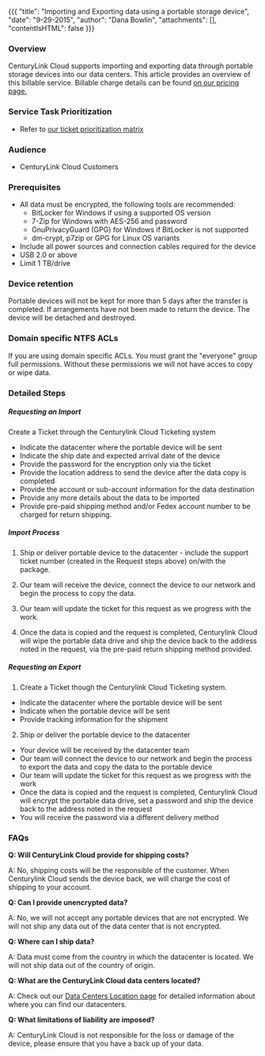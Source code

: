 {{{
  "title": "Importing and Exporting data using a portable storage device",
  "date": "9-29-2015",
  "author": "Dana Bowlin",
  "attachments": [],
  "contentIsHTML": false
}}}

### Overview
CenturyLink Cloud supports importing and exporting data through portable storage devices into our data centers. This article provides an overview of this billable service. Billable charge details can be found [on our pricing page.](//www.ctl.io/pricing) 

### Service Task Prioritization
* Refer to [our ticket prioritization matrix](../Support/ticket-prioritization-matrix.md)

### Audience
* CenturyLink Cloud Customers

### Prerequisites
* All data must be encrypted, the following tools are recommended:
  * BitLocker for Windows if using a supported OS version
  * 7-Zip for Windows with AES-256 and password
  * GnuPrivacyGuard (GPG) for Windows if BitLocker is not supported
  * dm-crypt, p7zip or GPG for Linux OS variants
* Include all power sources and connection cables required for the device
* USB 2.0 or above
* Limit 1 TB/drive

### Device retention
Portable devices will not be kept for more than 5 days after the transfer is completed. If arrangements have not been made to return the device. The device will be detached and destroyed.

### Domain specific NTFS ACLs
If you are using domain specific ACLs. You must grant the "everyone" group full permissions. Without these permissions we will not have acces to copy or wipe data.

### Detailed Steps

##### Requesting an Import
Create a Ticket through the Centurylink Cloud Ticketing system
  * Indicate the datacenter where the portable device will be sent
  * Indicate the ship date and expected arrival date of the device
  * Provide the password for the encryption only via the ticket
  * Provide the location address to send the device after the data copy is completed
  * Provide the account or sub-account information for the data destination
  * Provide any more details about the data to be imported
  * Provide pre-paid shipping method and/or Fedex account number to be charged for return shipping.

##### Import Process
1. Ship or deliver portable device to the datacenter - include the support ticket number (created in the Request steps above) on/with the package.

2. Our team will receive the device, connect the device to our network and begin the process to copy the data.

3. Our team will update the ticket for this request as we progress with the work.

4. Once the data is copied and the request is completed, Centurylink Cloud will wipe the portable data drive and ship the device back to the address noted in the request, via the pre-paid return shipping method provided.

##### Requesting an Export
1. Create a Ticket though the Centurylink Cloud Ticketing system.
  * Indicate the datacenter where the portable device will be sent
  * Indicate when the portable device will be sent
  * Provide tracking information for the shipment

2. Ship or deliver the portable device to the datacenter
  * Your device will be received by the datacenter team
  * Our team will connect the device to our network and begin the process to export the data and copy the data to the portable device
  * Our team will update the ticket for this request as we progress with the work
  * Once the data is copied and the request is completed, Centurylink Cloud will encrypt the portable data drive, set a password and ship the device back to the address noted in the request
  * You will receive the password via a different delivery method

### FAQs

**Q: Will CenturyLink Cloud provide for shipping costs?**

A: No, shipping costs will be the responsible of the customer. When Centurylink Cloud sends the device back, we will charge the cost of shipping to your account.

**Q: Can I provide unencrypted data?**

A: No, we will not accept any portable devices that are not encrypted. We will not ship any data out of the data center that is not encrypted. 

**Q: Where can I ship data?**

A: Data must come from the country in which the datacenter is located. We will not ship data out of the country of origin.

**Q: What are the CenturyLink Cloud data centers located?**

A: Check out our [Data Centers Location page](//www.ctl.io/data-centers) for detailed information about where you can find our datacenters.

**Q: What limitations of liability are imposed?**

A: CenturyLink Cloud is not responsible for the loss or damage of the device, please ensure that you have a back up of your data.
